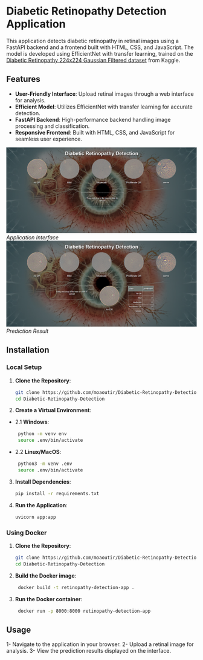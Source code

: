 # Diabetic Retinopathy Detection Application

This application detects diabetic retinopathy in retinal images using a FastAPI backend and a frontend built with HTML, CSS, and JavaScript. The model is developed using EfficientNet with transfer learning, trained on the [Diabetic Retinopathy 224x224 Gaussian Filtered dataset](https://www.kaggle.com/datasets/sovitrath/diabetic-retinopathy-224x224-gaussian-filtered) from Kaggle.

## Features

- **User-Friendly Interface**: Upload retinal images through a web interface for analysis.
- **Efficient Model**: Utilizes EfficientNet with transfer learning for accurate detection.
- **FastAPI Backend**: High-performance backend handling image processing and classification.
- **Responsive Frontend**: Built with HTML, CSS, and JavaScript for seamless user experience.

![Application Interface](assets/interface.png)
*Application Interface*
![Prediction Result](assets/result.png)
*Prediction Result*
## Installation

### Local Setup

1. **Clone the Repository**:

   ```bash
   git clone https://github.com/moaoutir/Diabetic-Retinopathy-Detection.git
   cd Diabetic-Retinopathy-Detection
   ```
2. **Create a Virtual Environment**:

- 2.1 **Windows**:
   ```bash
    python -m venv env
    source .env/bin/activate 
   ```

- 2.2 **Linux/MacOS**:
   ```bash
    python3 -m venv .env  
    source .env/bin/activate  
   ```   

3. **Install Dependencies**:
   ```bash
   pip install -r requirements.txt
   ```   

4. **Run the Application**:
   ```bash
   uvicorn app:app
   ```   
### Using Docker
1. **Clone the Repository**:

   ```bash
   git clone https://github.com/moaoutir/Diabetic-Retinopathy-Detection.git
   cd Diabetic-Retinopathy-Detection
   ```
2. **Build the Docker image**:
   ```bash
    docker build -t retinopathy-detection-app .
   ```
2. **Run the Docker container**:
   ```bash
    docker run -p 8000:8000 retinopathy-detection-app
   ```   


## Usage
1- Navigate to the application in your browser.
2- Upload a retinal image for analysis.
3- View the prediction results displayed on the interface.